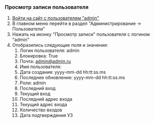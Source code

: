 ### Просмотр записи пользователя

1. [Войти на сайт с пользователем "admin"](../../../../0.%20Шаги/1.%20Войти%20на%20сайт%20с%20пользователем%20username.md)
1. В главном меню перейти в раздел "Администрирование -> Пользователи"
1. Нажать на иконку "Просмотр записи" пользователя с логином "admin"
1. Отобразились следующие поля и значения:
    1. Логин пользователя:    admin
    1. Блокировка:            True
    1. Почта:                 admin@admin.ru
    1. Имя пользователя:      
    1. Дата создания:         yyyy-mm-dd hh:tt:ss.ms
    1. Последнее обновление:  yyyy-mm-dd hh:tt:ss.ms
    1. Роли:                  admin
    1. Последний вход  
    1. Текущий вход    
    1. Последний адрес входа   
    1. Текущий адрес входа     
    1. Количество входов   
    1. Дата подтверждения УЗ